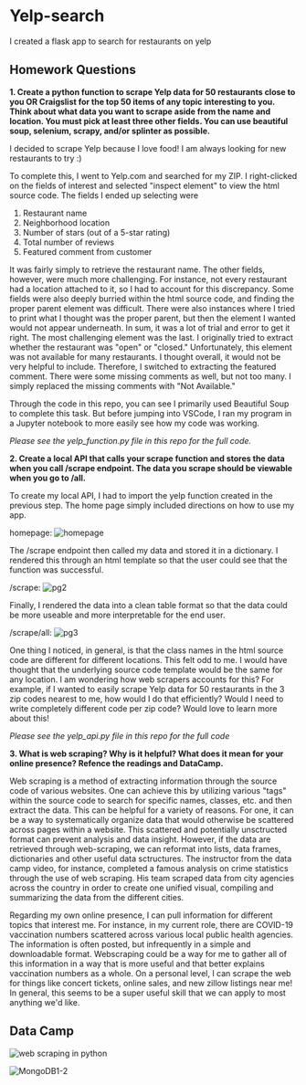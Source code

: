# Yelp-search
I created a flask app to search for restaurants on yelp

## Homework Questions

**1. Create a python function to scrape Yelp data for 50 restaurants close to you OR Craigslist for the top 50 items of any topic interesting to you. Think about what data you want to scrape aside from the name and location. You must pick at least three other fields. You can use beautiful soup, selenium, scrapy, and/or splinter as possible.**

I decided to scrape Yelp because I love food! I am always looking for new restaurants to try :) 

To complete this, I went to Yelp.com and searched for my ZIP. I right-clicked on the fields of interest and selected "inspect element" to view the html source code. The fields I ended up selecting were
1) Restaurant name
2) Neighborhood location
3) Number of stars (out of a 5-star rating)
4) Total number of reviews
5) Featured comment from customer

It was fairly simply to retrieve the restaurant name. The other fields, however, were much more challenging. For instance, not every restaurant had a location attached to it, so I had to account for this discrepancy. Some fields were also deeply burried within the html source code, and finding the proper parent element was difficult. There were also instances where I tried to print what I thought was the proper parent, but then the element I wanted would not appear underneath. In sum, it was a lot of trial and error to get it right. The most challenging element was the last. I originally tried to extract whether the restaurant was "open" or "closed." Unfortunately, this element was not available for many restaurants. I thought overall, it would not be very helpful to include. Therefore, I switched to extracting the featured comment. There were some missing comments as well, but not too many. I simply replaced the missing comments with "Not Available." 

Through the code in this repo, you can see I primarily used Beautiful Soup to complete this task. But before jumping into VSCode, I ran my program in a Jupyter notebook to more easily see how my code was working. 

*Please see the yelp_function.py file in this repo for the full code.*

**2. Create a local API that calls your scrape function and stores the data when you call /scrape endpoint. The data you scrape should be viewable when you go to /all.**

To create my local API, I had to import the yelp function created in the previous step. The home page simply included directions on how to use my app.

homepage:
![homepage](https://user-images.githubusercontent.com/59490033/155899675-9de04d71-008a-448d-947b-48a70bada936.PNG)

The /scrape endpoint then called my data and stored it in a dictionary. I rendered this through an html template so that the user could see that the function was successful.

/scrape:
![pg2](https://user-images.githubusercontent.com/59490033/155899723-d004b64d-b437-4629-9e5a-05b88242ddc3.PNG)

Finally, I rendered the data into a clean table format so that the data could be more useable and more interpretable for the end user. 

/scrape/all:
![pg3](https://user-images.githubusercontent.com/59490033/155900271-29ac5577-9457-4cf5-8e52-91f8ec1e2820.PNG)

One thing I noticed, in general, is that the class names in the html source code are different for different locations. This felt odd to me. I would have thought that the underlying source code template would be the same for any location. I am wondering how web scrapers accounts for this? For example, if I wanted to easily scrape Yelp data for 50 restaurants in the 3 zip codes nearest to me, how would I do that efficiently? Would I need to write completely different code per zip code? Would love to learn more about this!

*Please see the yelp_api.py file in this repo for the full code*

**3. What is web scraping? Why is it helpful? What does it mean for your online presence? Refence the readings and DataCamp.**

Web scraping is a method of extracting information through the source code of various websites. One can achieve this by utilizing various "tags" within the source code to search for specific names, classes, etc. and then extract the data. This can be helpful for a variety of reasons. For one, it can be a way to systematically organize data that would otherwise be scattered across pages within a website. This scattered and potentially unsctructed format can prevent analysis and data insight. However, if the data are retrieved through web-scraping, we can reformat into lists, data frames, dictionaries and other useful data sctructures. The instructor from the data camp video, for instance, completed a famous analysis on crime statistics through the use of web scraping. His team scraped data from city agencies across the country in order to create one unified visual, compiling and summarizing the data from the different cities.

Regarding my own online presence, I can pull information for different topics that interest me. For instance, in my current role, there are COVID-19 vaccination numbers scattered across various local public health agencies. The information is often posted, but infrequently in a simple and downloadable format. Webscraping could be a way for me to gather all of this information in a way that is more useful and that better explains vaccination numbers as a whole. On a personal level, I can scrape the web for things like concert tickets, online sales, and new zillow listings near me! In general, this seems to be a super useful skill that we can apply to most anything we'd like.

## Data Camp

![web scraping in python](https://user-images.githubusercontent.com/59490033/155861349-29164687-5444-4f09-b720-efd3fa7e0479.PNG)

![MongoDB1-2](https://user-images.githubusercontent.com/59490033/155895557-b994f375-be80-48d7-80e0-8f06fe534fa5.PNG)
